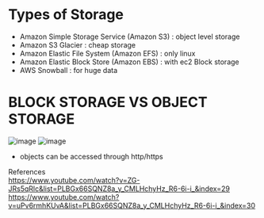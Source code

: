 # Types of Storage

- Amazon Simple Storage Service (Amazon S3)  : object level storage
- Amazon S3 Glacier : cheap storage  
- Amazon Elastic File System (Amazon EFS)  : only linux
- Amazon Elastic Block Store (Amazon EBS)  : with ec2 Block storage
- AWS Snowball : for huge data


# BLOCK STORAGE VS OBJECT STORAGE

![image](https://user-images.githubusercontent.com/85761276/198945249-fdbe0b48-a89e-4a92-91f0-28abf8001501.png)
![image](https://user-images.githubusercontent.com/85761276/198945347-484d9115-aae7-4b09-bcdf-11464d564d94.png)

- objects can be accessed through http/https <br/>



References <br/>
https://www.youtube.com/watch?v=ZG-JRs5qRlc&list=PLBGx66SQNZ8a_y_CMLHchyHz_R6-6i-i_&index=29 <br/>
https://www.youtube.com/watch?v=uPv6rmhKUvA&list=PLBGx66SQNZ8a_y_CMLHchyHz_R6-6i-i_&index=30
